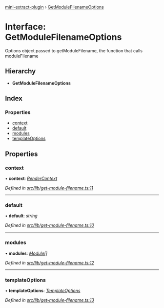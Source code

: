 [mini-extract-plugin](../README.md) › [GetModuleFilenameOptions](getmodulefilenameoptions.md)

# Interface: GetModuleFilenameOptions

Options object passed to getModuleFilename, the function that calls
moduleFilename

## Hierarchy

* **GetModuleFilenameOptions**

## Index

### Properties

* [context](getmodulefilenameoptions.md#context)
* [default](getmodulefilenameoptions.md#default)
* [modules](getmodulefilenameoptions.md#modules)
* [templateOptions](getmodulefilenameoptions.md#templateoptions)

## Properties

###  context

• **context**: *[RenderContext](rendercontext.md)*

*Defined in [src/lib/get-module-filename.ts:11](https://github.com/JuroOravec/mini-extract-plugin/blob/9e394f3/src/lib/get-module-filename.ts#L11)*

___

###  default

• **default**: *string*

*Defined in [src/lib/get-module-filename.ts:10](https://github.com/JuroOravec/mini-extract-plugin/blob/9e394f3/src/lib/get-module-filename.ts#L10)*

___

###  modules

• **modules**: *[Module](../classes/module.md)[]*

*Defined in [src/lib/get-module-filename.ts:12](https://github.com/JuroOravec/mini-extract-plugin/blob/9e394f3/src/lib/get-module-filename.ts#L12)*

___

###  templateOptions

• **templateOptions**: *[TemplateOptions](templateoptions.md)*

*Defined in [src/lib/get-module-filename.ts:13](https://github.com/JuroOravec/mini-extract-plugin/blob/9e394f3/src/lib/get-module-filename.ts#L13)*
